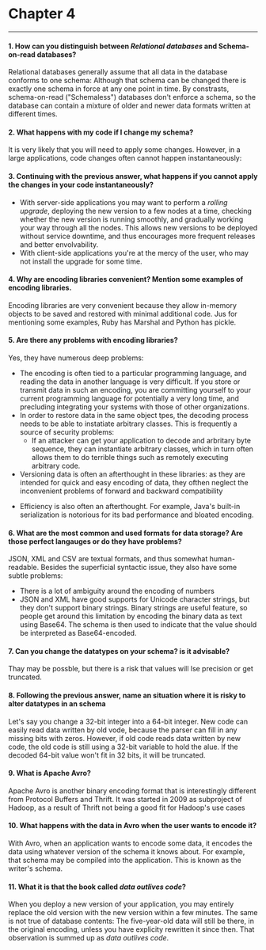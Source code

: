 # Chapter 4 
--------------

#### 1. How can you distinguish between _Relational databases_ and Schema-on-read databases?
Relational databases generally assume that all data in the database conforms to one schema: Although that schema can be changed there is exactly one schema in force at any one point in time. By constrasts, schema-on-read ("Schemaless") databases don't enforce a schema, so the database can contain a mixture of older and newer data formats written at different times. 

#### 2. What happens with my code if I change my schema? 
It is very likely that you will need to apply some changes. However, in a large applications, code changes often cannot happen instantaneously: 

#### 3. Continuing with the previous answer, what happens if you cannot apply the changes in your code instantaneously? 
+ With server-side applications you may want to perform a _rolling upgrade_, deploying the new version to a few nodes at a time, checking whether the new version is running smoothly, and gradually working your way through all the nodes. This allows new versions to be deployed without service downtime, and thus encourages more frequent releases and better envolvability.
+ With client-side applications you're at the mercy of the user, who may not install the upgrade for some time.

#### 4. Why are encoding libraries convenient? Mention some examples of encoding libraries. 
Encoding libraries are very convenient because they allow in-memory objects to be saved and restored with minimal additional code. 
Jus for mentioning some examples, Ruby has Marshal and Python has pickle. 

#### 5. Are there any problems with encoding libraries? 
Yes, they have numerous deep problems: 
+ The encoding is often tied to a particular programming language, and reading the data in another language is very difficult. If you store or transmit data in such an encoding, you are committing yourself to your current programming language for potentially a very long time, and precluding integrating your systems with those of other organizations. 
+ In order to restore data in the same object tpes, the decoding process needs to be able to instatiate arbitrary classes. This is frequently a source of security problems:
  + If an attacker can get your application to decode and arbritary byte sequence, they can instantiate arbitrary classes, which in turn often allows them to do terrible things such as remotely executing arbitrary code.
+ Versioning data is often an afterthought in these libraries: as they are intended for quick and easy encoding of data, they ofthen neglect the inconvenient problems of forward and backward compatibility
* Efficiency is also often an afterthought. For example, Java's built-in serialization is notorious for its bad performance and bloated encoding.

#### 6. What are the most common and used formats for data storage? Are those perfect langauges or do they have problems? 
JSON, XML and CSV are textual formats, and thus somewhat human-readable. Besides the superficial syntactic issue, they also have some subtle problems: 
+ There is a lot of ambiguity around the encoding of numbers
+ JSON and XML have good supports for Unicode character strings, but they don't support binary strings. Binary strings are useful feature, so people get around this limitation by encoding the binary data as text using Base64. The schema is then used to indicate that the value should be interpreted as Base64-encoded. 

#### 7. Can you change the datatypes on your schema? is it advisable? 
Thay may be possble, but there is a risk that values will lse precision or get truncated. 

#### 8. Following the previous answer, name an situation where it is risky to alter datatypes in an schema
Let's say you change a 32-bit integer into a 64-bit integer. New code can easily read data written by old vode, because the parser can fill in any missing bits with zeros. However, if old code reads data written by new code, the old code is still using a 32-bit variable to hold the alue. If the decoded 64-bit value won't fit in 32 bits, it will be truncated. 

#### 9. What is Apache Avro? 
Apache Avro is another binary encoding format that is interestingly different from Protocol Buffers and Thrift. It was started in 2009 as subproject of Hadoop, as a result of Thrift not being a good fit for Hadoop's use cases

#### 10. What happens with the data in Avro when the user wants to encode it? 
With Avro, when an application wants to encode some data, it encodes the data using whatever version of the schema it knows about. For example, that schema may be compiled into the application. This is known as the writer's schema.

#### 11. What it is that the book called _data outlives code_?
When you deploy a new version of your application, you may entirely replace the old version with the new version within a few minutes. The same is not true of database contents: The five-year-old data will still be there, in the original encoding, unless you have explicity rewritten it since then. That observation is summed up as _data outlives code_.


